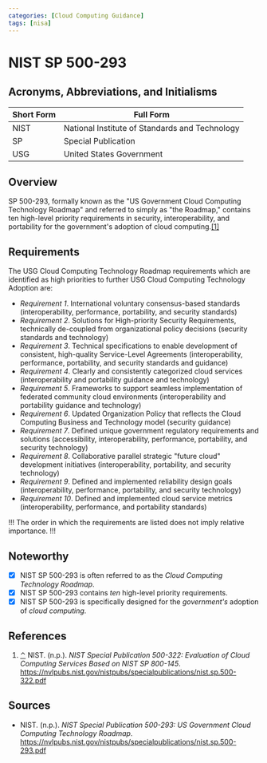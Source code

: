 ```yaml
---
categories: [Cloud Computing Guidance]
tags: [nisa]
---
```


# NIST SP 500-293

## Acronyms, Abbreviations, and Initialisms

| Short Form | Full Form |
| - | - |
| NIST | National Institute of Standards and Technology |
| SP | Special Publication |
| USG | United States Government |

## Overview

<span id="rev1"></span>SP 500-293, formally known as the "US Government Cloud Computing Technology Roadmap" and referred to simply as "the Roadmap," contains ten high-level priority requirements in security, interoperability, and portability for the government's adoption of cloud computing.[[1]](#ref1)

## Requirements

The USG Cloud Computing Technology Roadmap requirements which are identified as high priorities to further USG Cloud Computing Technology Adoption are:

- *Requirement 1*. International voluntary consensus-based standards (interoperability, performance, portability, and security standards)
- *Requirement 2*. Solutions for High-priority Security Requirements, technically de-coupled from organizational policy decisions (security standards and technology)
- *Requirement 3*. Technical specifications to enable development of consistent, high-quality Service-Level Agreements (interoperability, performance, portability, and security standards and guidance)
- *Requirement 4*. Clearly and consistently categorized cloud services (interoperability and portability guidance and technology)
- *Requirement 5*. Frameworks to support seamless implementation of federated community cloud environments (interoperability and portability guidance and technology)
- *Requirement 6*. Updated Organization Policy that reflects the Cloud Computing Business and Technology model (security guidance)
- *Requirement 7*. Defined unique government regulatory requirements and solutions (accessibility, interoperability, performance, portability, and security technology)
- *Requirement 8*. Collaborative parallel strategic "future cloud" development initiatives (interoperability, portability, and security technology)
- *Requirement 9*. Defined and implemented reliability design goals (interoperability, performance, portability, and security technology)
- *Requirement 10*. Defined and implemented cloud service metrics (interoperability, performance, and portability standards)

!!!
The order in which the requirements are listed does not imply relative importance.
!!!

## Noteworthy

- [x] NIST SP 500-293 is often referred to as the *Cloud Computing Technology Roadmap*.
- [x] NIST SP 500-293 contains *ten* high-level priority requirements.
- [x] NIST SP 500-293 is specifically designed for the *government's* adoption of *cloud computing*.

## References

1. <span id="ref1"></span>[⌃](#rev1) NIST. (n.p.). *NIST Special Publication 500-322: Evaluation of Cloud Computing 
Services Based on NIST SP 800-145*. https://nvlpubs.nist.gov/nistpubs/specialpublications/nist.sp.500-322.pdf

## Sources

- NIST. (n.p.). *NIST Special Publication 500-293: US Government Cloud Computing 
Technology Roadmap*. https://nvlpubs.nist.gov/nistpubs/specialpublications/nist.sp.500-293.pdf